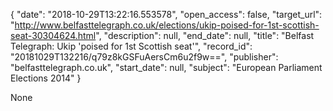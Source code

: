 {
  "date": "2018-10-29T13:22:16.553578", 
  "open_access": false, 
  "target_url": "http://www.belfasttelegraph.co.uk/elections/ukip-poised-for-1st-scottish-seat-30304624.html", 
  "description": null, 
  "end_date": null, 
  "title": "Belfast Telegraph: Ukip 'poised for 1st Scottish seat'", 
  "record_id": "20181029T132216/q79z8kGSFuAersCm6u2f9w==", 
  "publisher": "belfasttelegraph.co.uk", 
  "start_date": null, 
  "subject": "European Parliament Elections 2014"
}

None